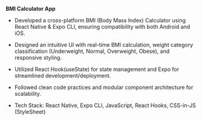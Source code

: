 **BMI Calculator App**

- Developed a cross-platform BMI (Body Mass Index) Calculator using React Native & Expo CLI, ensuring compatibility with both Android and iOS.

- Designed an intuitive UI with real-time BMI calculation, weight category classification (Underweight, Normal, Overweight, Obese), and responsive styling.

- Utilized React Hook(useState) for state management and Expo for streamlined development/deployment.

- Followed clean code practices and modular component architecture for scalability.

- Tech Stack: React Native, Expo CLI, JavaScript, React Hooks, CSS-in-JS (StyleSheet)
